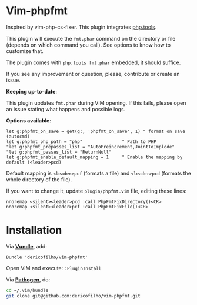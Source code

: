 Vim-phpfmt
==========

Inspired by vim-php-cs-fixer. This plugin integrates [php.tools](https://github.com/dericofilho/php.tools).

This plugin will execute the `fmt.phar` command on the directory or file (depends on which command you call). See options to know how to customize that.

The plugin comes with `php.tools fmt.phar` embedded, it should suffice.

If you see any improvement or question, please, contribute or create an issue.

**Keeping up-to-date**:

This plugin updates `fmt.phar` during VIM opening. If this fails, please open an issue stating what happens and possible logs.

**Options available**:

```viml
let g:phpfmt_on_save = get(g:, 'phpfmt_on_save', 1) " format on save (autocmd)
let g:phpfmt_php_path = "php"               " Path to PHP
"let g:phpfmt_prepasses_list = "AutoPreincrement,JointToImplode"
"let g:phpfmt_passes_list = "ReturnNull"
let g:phpfmt_enable_default_mapping = 1     " Enable the mapping by default (<leader>pcd)
```

Default mapping is `<leader>pcf` (formats a file) and `<leader>pcd` (formats the whole directory of the file).

If you want to change it, update `plugin/phpfmt.vim` file, editing these lines:

```viml
nnoremap <silent><leader>pcd :call PhpFmtFixDirectory()<CR>
nnoremap <silent><leader>pcf :call PhpFmtFixFile()<CR>
```

# Installation

Via **[Vundle](https://github.com/gmarik/vundle)**, add:

```viml
Bundle 'dericofilho/vim-phpfmt'
```

Open VIM and execute:
`:PluginInstall`

Via **[Pathogen](https://github.com/tpope/vim-pathogen)**, do:

```bash
cd ~/.vim/bundle
git clone git@github.com:dericofilho/vim-phpfmt.git
```

